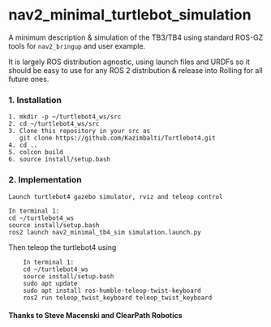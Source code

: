 # nav2_minimal_turtlebot_simulation

A minimum description & simulation of the TB3/TB4 using standard ROS-GZ tools for ``nav2_bringup`` and user example.

It is largely ROS distribution agnostic, using launch files and URDFs so it should be easy to use for any ROS 2 distribution & release into Rolling for all future ones. 

### **1. Installation**
```
1. mkdir -p ~/turtlebot4_ws/src
2. cd ~/turtlebot4_ws/src
3. Clone this repository in your src as
   git clone https://github.com/Kazimbalti/Turtlebot4.git
4. cd ..
5. colcon build
6. source install/setup.bash
```


### **2. Implementation** 

```
Launch turtlebot4 gazebo simulator, rviz and teleop control
```
    In terminal 1:
    cd ~/turtlebot4_ws
    source install/setup.bash
    ros2 launch nav2_minimal_tb4_sim simulation.launch.py

Then teleop the turtlebot4 using

```
    In terminal 1:
    cd ~/turtlebot4_ws
    source install/setup.bash
    sudo apt update
    sudo apt install ros-humble-teleop-twist-keyboard
    ros2 run teleop_twist_keyboard teleop_twist_keyboard

```

#### Thanks to Steve Macenski and ClearPath Robotics

